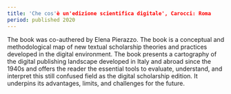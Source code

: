 ```yaml
---
title: 'Che cos'è un'edizione scientifica digitale', Carocci: Roma
period: published 2020
---
```

 
The book was co-authered by Elena Pierazzo. The book is a conceptual and methodological map of new textual scholarship theories and practices developed in the digital environment. The book presents a cartography of the digital publishing landscape developed in Italy and abroad since the 1940s and offers the reader the essential tools to evaluate, understand, and interpret this still confused field as the digital scholarship edition. It underpins its advantages, limits, and challenges for the future.

